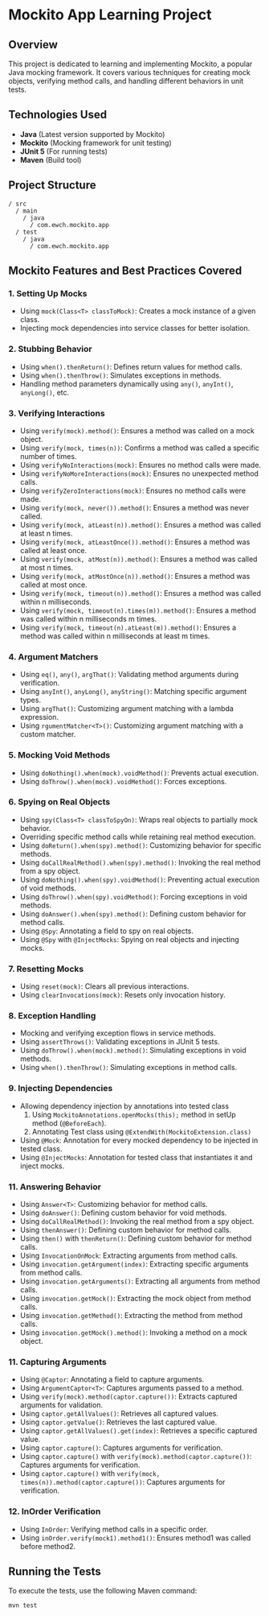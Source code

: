 # Mockito App Learning Project

## Overview

This project is dedicated to learning and implementing Mockito, a popular Java mocking framework. It covers various techniques for creating mock objects, verifying method calls, and handling different behaviors in unit tests.

## Technologies Used

- **Java** (Latest version supported by Mockito)
- **Mockito** (Mocking framework for unit testing)
- **JUnit 5** (For running tests)
- **Maven** (Build tool)

## Project Structure

```
/ src
  / main
    / java
      / com.ewch.mockito.app
  / test
    / java
      / com.ewch.mockito.app
```

## Mockito Features and Best Practices Covered

### 1. Setting Up Mocks
- Using `mock(Class<T> classToMock)`: Creates a mock instance of a given class.
- Injecting mock dependencies into service classes for better isolation.

### 2. Stubbing Behavior
- Using `when().thenReturn()`: Defines return values for method calls.
- Using `when().thenThrow()`: Simulates exceptions in methods.
- Handling method parameters dynamically using `any()`, `anyInt()`, `anyLong()`, etc.

### 3. Verifying Interactions
- Using `verify(mock).method()`: Ensures a method was called on a mock object.
- Using `verify(mock, times(n))`: Confirms a method was called a specific number of times.
- Using `verifyNoInteractions(mock)`: Ensures no method calls were made. 
- Using `verifyNoMoreInteractions(mock)`: Ensures no unexpected method calls.
- Using `verifyZeroInteractions(mock)`: Ensures no method calls were made.
- Using `verify(mock, never()).method()`: Ensures a method was never called.
- Using `verify(mock, atLeast(n)).method()`: Ensures a method was called at least n times.
- Using `verify(mock, atLeastOnce()).method()`: Ensures a method was called at least once.
- Using `verify(mock, atMost(n)).method()`: Ensures a method was called at most n times.
- Using `verify(mock, atMostOnce(n)).method()`: Ensures a method was called at most once.
- Using `verify(mock, timeout(n)).method()`: Ensures a method was called within n milliseconds.
- Using `verify(mock, timeout(n).times(m)).method()`: Ensures a method was called within n milliseconds m times.
- Using `verify(mock, timeout(n).atLeast(m)).method()`: Ensures a method was called within n milliseconds at least m times.

### 4. Argument Matchers
- Using `eq()`, `any()`, `argThat()`: Validating method arguments during verification.
- Using `anyInt()`, `anyLong()`, `anyString()`: Matching specific argument types.
- Using `argThat()`: Customizing argument matching with a lambda expression.
- Using `rgumentMatcher<T>()`: Customizing argument matching with a custom matcher.

### 5. Mocking Void Methods
- Using `doNothing().when(mock).voidMethod()`: Prevents actual execution.
- Using `doThrow().when(mock).voidMethod()`: Forces exceptions.

### 6. Spying on Real Objects
- Using `spy(Class<T> classToSpyOn)`: Wraps real objects to partially mock behavior.
- Overriding specific method calls while retaining real method execution.
- Using `doReturn().when(spy).method()`: Customizing behavior for specific methods.
- Using `doCallRealMethod().when(spy).method()`: Invoking the real method from a spy object.
- Using `doNothing().when(spy).voidMethod()`: Preventing actual execution of void methods.
- Using `doThrow().when(spy).voidMethod()`: Forcing exceptions in void methods.
- Using `doAnswer().when(spy).method()`: Defining custom behavior for method calls.
- Using `@Spy`: Annotating a field to spy on real objects.
- Using `@Spy` with `@InjectMocks`: Spying on real objects and injecting mocks.

### 7. Resetting Mocks
- Using `reset(mock)`: Clears all previous interactions.
- Using `clearInvocations(mock)`: Resets only invocation history.

### 8. Exception Handling
- Mocking and verifying exception flows in service methods.
- Using `assertThrows()`: Validating exceptions in JUnit 5 tests.
- Using `doThrow().when(mock).method()`: Simulating exceptions in void methods.
- Using `when().thenThrow()`: Simulating exceptions in method calls.

### 9. Injecting Dependencies
- Allowing dependency injection by annotations into tested class
  1. Using `MockitoAnnotations.openMocks(this);` method in setUp method (`@BeforeEach`).
  2. Annotating Test class using `@ExtendWith(MockitoExtension.class)`
- Using `@Mock`: Annotation for every mocked dependency to be injected in tested class.
- Using `@InjectMocks`: Annotation for tested class that instantiates it and inject mocks.

### 11. Answering Behavior
- Using `Answer<T>`: Customizing behavior for method calls.
- Using `doAnswer()`: Defining custom behavior for void methods.
- Using `doCallRealMethod()`: Invoking the real method from a spy object.
- Using `thenAnswer()`: Defining custom behavior for method calls.
- Using `then()` with `thenReturn()`: Defining custom behavior for method calls.
- Using `InvocationOnMock`: Extracting arguments from method calls.
- Using `invocation.getArgument(index)`: Extracting specific arguments from method calls.
- Using `invocation.getArguments()`: Extracting all arguments from method calls.
- Using `invocation.getMock()`: Extracting the mock object from method calls.
- Using `invocation.getMethod()`: Extracting the method from method calls.
- Using `invocation.getMock().method()`: Invoking a method on a mock object.

### 11. Capturing Arguments
- Using `@Captor`: Annotating a field to capture arguments.
- Using `ArgumentCaptor<T>`: Captures arguments passed to a method.
- Using `verify(mock).method(captor.capture())`: Extracts captured arguments for validation.
- Using `captor.getAllValues()`: Retrieves all captured values.
- Using `captor.getValue()`: Retrieves the last captured value.
- Using `captor.getAllValues().get(index)`: Retrieves a specific captured value.
- Using `captor.capture()`: Captures arguments for verification.
- Using `captor.capture()` with `verify(mock).method(captor.capture())`: Captures arguments for verification.
- Using `captor.capture()` with `verify(mock, times(n)).method(captor.capture())`: Captures arguments for verification.

### 12. InOrder Verification
- Using `InOrder`: Verifying method calls in a specific order.
- Using `inOrder.verify(mock1).method1()`: Ensures method1 was called before method2.

## Running the Tests

To execute the tests, use the following Maven command:

```sh
mvn test
```
